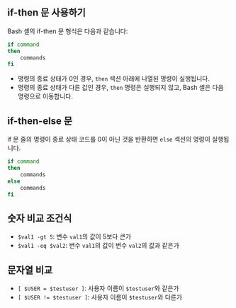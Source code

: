 

## if-then 문 사용하기

Bash 셸의 if-then 문 형식은 다음과 같습니다:

```bash
if command
then
    commands
fi
```

- 명령의 종료 상태가 0인 경우, `then` 섹션 아래에 나열된 명령이 실행됩니다.
- 명령의 종료 상태가 다른 값인 경우, `then` 명령은 실행되지 않고, Bash 셸은 다음 명령으로 이동합니다.

## if-then-else 문

if 문 줄의 명령이 종료 상태 코드를 0이 아닌 것을 반환하면 `else` 섹션의 명령이 실행됩니다.

```bash
if command
then
    commands
else
    commands
fi
```

## 숫자 비교 조건식

- `$val1 -gt 5`: 변수 `val1`의 값이 5보다 큰가
- `$val1 -eq $val2`: 변수 `val1`의 값이 변수 `val2`의 값과 같은가

## 문자열 비교

- `[ $USER = $testuser ]`: 사용자 이름이 `$testuser`와 같은가
- `[ $USER != $testuser ]`: 사용자 이름이 `$testuser`와 다른가

